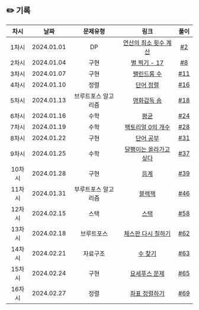 ## ✏️ 기록   

| 차시 |    날짜    | 문제유형 | 링크 | 풀이 |
|:----:|:---------:|:----:|:-----:|:----:|
| 1차시 | 2024.01.01 |  DP  | [연산의 최소 횟수 계산](https://www.acmicpc.net/problem/1463) | [#2](https://github.com/AlgoLeadMe/AlgoLeadMe-5/pull/2)|
| 2차시 | 2024.01.04 |  구현  | [별 찍기 - 17 ](https://www.acmicpc.net/problem/10992) | [#8](https://github.com/AlgoLeadMe/AlgoLeadMe-5/pull/8)|
| 3차시 | 2024.01.07 |  구현  | [팰린드롬 수](https://www.acmicpc.net/problem/1259) | [#11](https://github.com/AlgoLeadMe/AlgoLeadMe-5/pull/11)|
| 4차시 | 2024.01.10 |  정렬  | [단어 정렬](https://www.acmicpc.net/problem/1181) | [#16](https://github.com/AlgoLeadMe/AlgoLeadMe-5/pull/16)|
| 5차시 | 2024.01.13 |  브루트포스 알고리즘  | [영화감독 숌](https://www.acmicpc.net/problem/1436) | [#18](https://github.com/AlgoLeadMe/AlgoLeadMe-5/pull/18#event-11489600325)|
| 6차시 | 2024.01.16 |  수학  | [평균](https://www.acmicpc.net/problem/1546) | [#24](https://github.com/AlgoLeadMe/AlgoLeadMe-5/pull/24)|
| 7차시 | 2024.01.19 |  수학  | [팩토리얼 0의 개수](https://www.acmicpc.net/problem/1676) | [#28](https://github.com/AlgoLeadMe/AlgoLeadMe-5/pull/28)|
| 8차시 | 2024.01.22 |  구현  | [단어 공부](https://www.acmicpc.net/problem/1157) | [#31](https://github.com/AlgoLeadMe/AlgoLeadMe-5/pull/31#event-11604202172)|
| 9차시 | 2024.01.25 |  수학  | [달팽이는 올라가고 싶다](https://www.acmicpc.net/problem/2869) | [#37](https://github.com/AlgoLeadMe/AlgoLeadMe-5/pull/37#event-11619409875)|
| 10차시 | 2024.01.28 |  구현  | [음계](https://www.acmicpc.net/problem/2920) | [#39](https://github.com/AlgoLeadMe/AlgoLeadMe-5/pull/39#event-11655882785)|
| 11차시 | 2024.01.31 |  부루트포스 알고리즘  | [블랙잭](https://www.acmicpc.net/problem/2798) | [#46]()|
| 12차시 | 2024.02.15 |  스택  | [스택](https://www.acmicpc.net/problem/10828) | [#58](https://github.com/AlgoLeadMe/AlgoLeadMe-5/pull/58)|
| 13차시 | 2024.02.18 |  브루트포스  | [체스판 다시 칠하기](https://www.acmicpc.net/problem/1018) | [#62](https://github.com/AlgoLeadMe/AlgoLeadMe-5/pull/62)|
| 14차시 | 2024.02.21 |  자료구조  | [수 찾기](https://www.acmicpc.net/problem/1920) | [#63](https://github.com/AlgoLeadMe/AlgoLeadMe-5/pull/63#issuecomment-1962366605)|
| 15차시 | 2024.02.24 |  구현  | [요세푸스 문제](https://www.acmicpc.net/problem/11866) | [#65](https://github.com/AlgoLeadMe/AlgoLeadMe-5/pull/65)|
| 16차시 | 2024.02.27 |  정렬  | [좌표 정렬하기](https://www.acmicpc.net/problem/11650) | [#69](https://github.com/AlgoLeadMe/AlgoLeadMe-5/pull/69#event-11998727922)|
